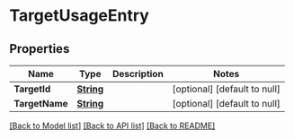 # TargetUsageEntry
## Properties

Name | Type | Description | Notes
------------ | ------------- | ------------- | -------------
**TargetId** | [**String**](string.md) |  | [optional] [default to null]
**TargetName** | [**String**](string.md) |  | [optional] [default to null]

[[Back to Model list]](../README.md#documentation-for-models) [[Back to API list]](../README.md#documentation-for-api-endpoints) [[Back to README]](../README.md)

